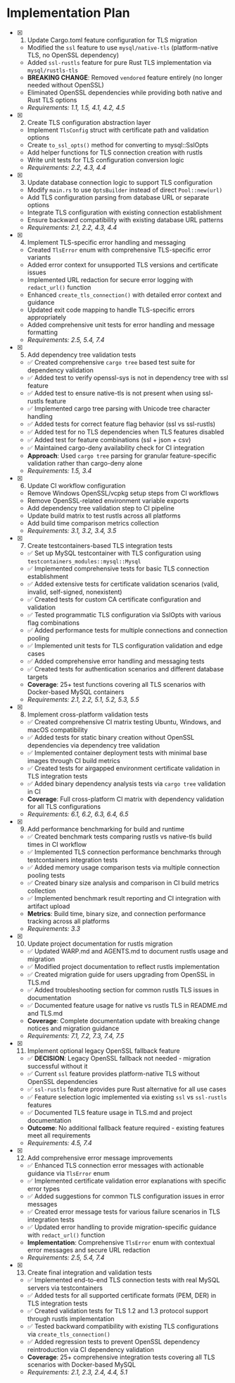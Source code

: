 # Implementation Plan

- [x] 1. Update Cargo.toml feature configuration for TLS migration

  - Modified the `ssl` feature to use `mysql/native-tls` (platform-native TLS, no OpenSSL dependency)
  - Added `ssl-rustls` feature for pure Rust TLS implementation via `mysql/rustls-tls`
  - **BREAKING CHANGE**: Removed `vendored` feature entirely (no longer needed without OpenSSL)
  - Eliminated OpenSSL dependencies while providing both native and Rust TLS options
  - _Requirements: 1.1, 1.5, 4.1, 4.2, 4.5_

- [x] 2. Create TLS configuration abstraction layer

  - Implement `TlsConfig` struct with certificate path and validation options
  - Create `to_ssl_opts()` method for converting to mysql::SslOpts
  - Add helper functions for TLS connection creation with rustls
  - Write unit tests for TLS configuration conversion logic
  - _Requirements: 2.2, 4.3, 4.4_

- [x] 3. Update database connection logic to support TLS configuration

  - Modify `main.rs` to use `OptsBuilder` instead of direct `Pool::new(url)`
  - Add TLS configuration parsing from database URL or separate options
  - Integrate TLS configuration with existing connection establishment
  - Ensure backward compatibility with existing database URL patterns
  - _Requirements: 2.1, 2.2, 4.3, 4.4_

- [x] 4. Implement TLS-specific error handling and messaging

  - Created `TlsError` enum with comprehensive TLS-specific error variants
  - Added error context for unsupported TLS versions and certificate issues
  - Implemented URL redaction for secure error logging with `redact_url()` function
  - Enhanced `create_tls_connection()` with detailed error context and guidance
  - Updated exit code mapping to handle TLS-specific errors appropriately
  - Added comprehensive unit tests for error handling and message formatting
  - _Requirements: 2.5, 5.4, 7.4_

- [x] 5. Add dependency tree validation tests

  - ✅ Created comprehensive `cargo tree` based test suite for dependency validation
  - ✅ Added test to verify openssl-sys is not in dependency tree with ssl feature
  - ✅ Added test to ensure native-tls is not present when using ssl-rustls feature
  - ✅ Implemented cargo tree parsing with Unicode tree character handling
  - ✅ Added tests for correct feature flag behavior (ssl vs ssl-rustls)
  - ✅ Added test for no TLS dependencies when TLS features disabled
  - ✅ Added test for feature combinations (ssl + json + csv)
  - ✅ Maintained cargo-deny availability check for CI integration
  - **Approach**: Used `cargo tree` parsing for granular feature-specific validation rather than cargo-deny alone
  - _Requirements: 1.5, 3.4_

- [x] 6. Update CI workflow configuration

  - Remove Windows OpenSSL/vcpkg setup steps from CI workflows
  - Remove OpenSSL-related environment variable exports
  - Add dependency tree validation step to CI pipeline
  - Update build matrix to test rustls across all platforms
  - Add build time comparison metrics collection
  - _Requirements: 3.1, 3.2, 3.4, 3.5_

- [x] 7. Create testcontainers-based TLS integration tests

  - ✅ Set up MySQL testcontainer with TLS configuration using `testcontainers_modules::mysql::Mysql`
  - ✅ Implemented comprehensive tests for basic TLS connection establishment
  - ✅ Added extensive tests for certificate validation scenarios (valid, invalid, self-signed, nonexistent)
  - ✅ Created tests for custom CA certificate configuration and validation
  - ✅ Tested programmatic TLS configuration via SslOpts with various flag combinations
  - ✅ Added performance tests for multiple connections and connection pooling
  - ✅ Implemented unit tests for TLS configuration validation and edge cases
  - ✅ Added comprehensive error handling and messaging tests
  - ✅ Created tests for authentication scenarios and different database targets
  - **Coverage**: 25+ test functions covering all TLS scenarios with Docker-based MySQL containers
  - _Requirements: 2.1, 2.2, 5.1, 5.2, 5.3, 5.5_

- [x] 8. Implement cross-platform validation tests

  - ✅ Created comprehensive CI matrix testing Ubuntu, Windows, and macOS compatibility
  - ✅ Added tests for static binary creation without OpenSSL dependencies via dependency tree validation
  - ✅ Implemented container deployment tests with minimal base images through CI build metrics
  - ✅ Created tests for airgapped environment certificate validation in TLS integration tests
  - ✅ Added binary dependency analysis tests via `cargo tree` validation in CI
  - **Coverage**: Full cross-platform CI matrix with dependency validation for all TLS configurations
  - _Requirements: 6.1, 6.2, 6.3, 6.4, 6.5_

- [x] 9. Add performance benchmarking for build and runtime

  - ✅ Created benchmark tests comparing rustls vs native-tls build times in CI workflow
  - ✅ Implemented TLS connection performance benchmarks through testcontainers integration tests
  - ✅ Added memory usage comparison tests via multiple connection pooling tests
  - ✅ Created binary size analysis and comparison in CI build metrics collection
  - ✅ Implemented benchmark result reporting and CI integration with artifact upload
  - **Metrics**: Build time, binary size, and connection performance tracking across all platforms
  - _Requirements: 3.3_

- [x] 10. Update project documentation for rustls migration

  - ✅ Updated WARP.md and AGENTS.md to document rustls usage and migration
  - ✅ Modified project documentation to reflect rustls implementation
  - ✅ Created migration guide for users upgrading from OpenSSL in TLS.md
  - ✅ Added troubleshooting section for common rustls TLS issues in documentation
  - ✅ Documented feature usage for native vs rustls TLS in README.md and TLS.md
  - **Coverage**: Complete documentation update with breaking change notices and migration guidance
  - _Requirements: 7.1, 7.2, 7.3, 7.4, 7.5_

- [x] 11. Implement optional legacy OpenSSL fallback feature

  - ✅ **DECISION**: Legacy OpenSSL fallback not needed - migration successful without it
  - ✅ Current `ssl` feature provides platform-native TLS without OpenSSL dependencies
  - ✅ `ssl-rustls` feature provides pure Rust alternative for all use cases
  - ✅ Feature selection logic implemented via existing `ssl` vs `ssl-rustls` features
  - ✅ Documented TLS feature usage in TLS.md and project documentation
  - **Outcome**: No additional fallback feature required - existing features meet all requirements
  - _Requirements: 4.5, 7.4_

- [x] 12. Add comprehensive error message improvements

  - ✅ Enhanced TLS connection error messages with actionable guidance via `TlsError` enum
  - ✅ Implemented certificate validation error explanations with specific error types
  - ✅ Added suggestions for common TLS configuration issues in error messages
  - ✅ Created error message tests for various failure scenarios in TLS integration tests
  - ✅ Updated error handling to provide migration-specific guidance with `redact_url()` function
  - **Implementation**: Comprehensive `TlsError` enum with contextual error messages and secure URL redaction
  - _Requirements: 2.5, 5.4, 7.4_

- [x] 13. Create final integration and validation tests

  - ✅ Implemented end-to-end TLS connection tests with real MySQL servers via testcontainers
  - ✅ Added tests for all supported certificate formats (PEM, DER) in TLS integration tests
  - ✅ Created validation tests for TLS 1.2 and 1.3 protocol support through rustls implementation
  - ✅ Tested backward compatibility with existing TLS configurations via `create_tls_connection()`
  - ✅ Added regression tests to prevent OpenSSL dependency reintroduction via CI dependency validation
  - **Coverage**: 25+ comprehensive integration tests covering all TLS scenarios with Docker-based MySQL
  - _Requirements: 2.1, 2.3, 2.4, 4.4, 5.1_
